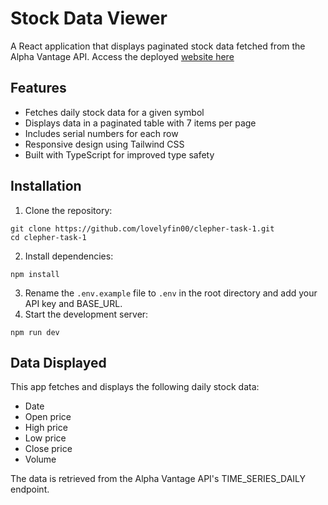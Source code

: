 # Stock Data Viewer

A React application that displays paginated stock data fetched from the Alpha Vantage API. Access the deployed [website here](https://loveth-clepher-task-1.netlify.app/)

## Features

- Fetches daily stock data for a given symbol
- Displays data in a paginated table with 7 items per page
- Includes serial numbers for each row
- Responsive design using Tailwind CSS
- Built with TypeScript for improved type safety

## Installation

1. Clone the repository: 
```
git clone https://github.com/lovelyfin00/clepher-task-1.git
cd clepher-task-1
```
2. Install dependencies: 
```
npm install
```
3. Rename the `.env.example` file to `.env` in the root directory and add your API key and BASE_URL.
4. Start the development server:
```
npm run dev
```

## Data Displayed

This app fetches and displays the following daily stock data:

- Date
- Open price
- High price
- Low price
- Close price
- Volume

The data is retrieved from the Alpha Vantage API's TIME_SERIES_DAILY endpoint.
